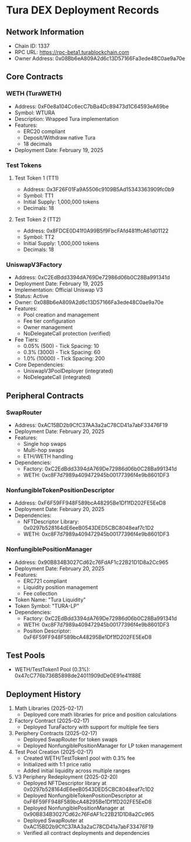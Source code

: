 # Tura DEX Deployment Records

## Network Information
- Chain ID: 1337
- RPC URL: https://rpc-beta1.turablockchain.com
- Owner Address: 0x08Bb6eA809A2d6c13D57166Fa3ede48C0ae9a70e

## Core Contracts

### WETH (TuraWETH)
- Address: 0xF0e8a104Cc6ecC7bBa4Dc89473d1C64593eA69be
- Symbol: WTURA
- Description: Wrapped Tura implementation
- Features:
  * ERC20 compliant
  * Deposit/Withdraw native Tura
  * 18 decimals
- Deployment Date: February 19, 2025

### Test Tokens
1. Test Token 1 (TT1)
   - Address: 0x3F26F01Fa9A5506c9109B5Ad15343363909fc0b9
   - Symbol: TT1
   - Initial Supply: 1,000,000 tokens
   - Decimals: 18

2. Test Token 2 (TT2)
   - Address: 0x8FDCE0D41f0A99B5f9FbcFAfd481ffcA61d01122
   - Symbol: TT2
   - Initial Supply: 1,000,000 tokens
   - Decimals: 18

### UniswapV3Factory
- Address: 0xC2EdBdd3394dA769De72986d06b0C28Ba991341d
- Deployment Date: February 19, 2025
- Implementation: Official Uniswap V3
- Status: Active
- Owner: 0x08Bb6eA809A2d6c13D57166Fa3ede48C0ae9a70e
- Features:
  * Pool creation and management
  * Fee tier configuration
  * Owner management
  * NoDelegateCall protection (verified)
- Fee Tiers:
  * 0.05% (500) - Tick Spacing: 10
  * 0.3% (3000) - Tick Spacing: 60
  * 1.0% (10000) - Tick Spacing: 200
- Core Dependencies:
  * UniswapV3PoolDeployer (integrated)
  * NoDelegateCall (integrated)

## Peripheral Contracts

### SwapRouter
- Address: 0xAC15BD2b9CfC37AA3a2aC78CD41a7abF33476F19
- Deployment Date: February 20, 2025
- Features:
  * Single hop swaps
  * Multi-hop swaps
  * ETH/WETH handling
- Dependencies:
  * Factory: 0xC2EdBdd3394dA769De72986d06b0C28Ba991341d
  * WETH: 0xc8F7d7989a409472945b00177396f4e9b8601DF3

### NonfungibleTokenPositionDescriptor
- Address: 0xF6F59FF948F589bcA48295Be1Df1fD202FE5EeD8
- Deployment Date: February 20, 2025
- Dependencies:
  * NFTDescriptor Library: 0x0297b528164dE6eeB0543DED5CBC8048eaf7c1D2
  * WETH: 0xc8F7d7989a409472945b00177396f4e9b8601DF3

### NonfungiblePositionManager
- Address: 0x90B834B3027Cd62c76FdAF1c22B21D1D8a2Cc965
- Deployment Date: February 20, 2025
- Features:
  * ERC721 compliant
  * Liquidity position management
  * Fee collection
- Token Name: "Tura Liquidity"
- Token Symbol: "TURA-LP"
- Dependencies:
  * Factory: 0xC2EdBdd3394dA769De72986d06b0C28Ba991341d
  * WETH: 0xc8F7d7989a409472945b00177396f4e9b8601DF3
  * Position Descriptor: 0xF6F59FF948F589bcA48295Be1Df1fD202FE5EeD8

## Test Pools
- WETH/TestToken1 Pool (0.3%): 0x47cC776b736B5898de24011909dDe0E91e41f88E

## Deployment History
1. Math Libraries (2025-02-17)
   - Deployed core math libraries for price and position calculations
2. Factory Contract (2025-02-17)
   - Deployed TuraFactory with support for multiple fee tiers
3. Periphery Contracts (2025-02-17)
   - Deployed SwapRouter for token swaps
   - Deployed NonfungiblePositionManager for LP token management
4. Test Pool Creation (2025-02-17)
   - Created WETH/TestToken1 pool with 0.3% fee
   - Initialized with 1:1 price ratio
   - Added initial liquidity across multiple ranges
5. V3 Periphery Redeployment (2025-02-20)
   - Deployed NFTDescriptor library at 0x0297b528164dE6eeB0543DED5CBC8048eaf7c1D2
   - Deployed NonfungibleTokenPositionDescriptor at 0xF6F59FF948F589bcA48295Be1Df1fD202FE5EeD8
   - Deployed NonfungiblePositionManager at 0x90B834B3027Cd62c76FdAF1c22B21D1D8a2Cc965
   - Deployed SwapRouter at 0xAC15BD2b9CfC37AA3a2aC78CD41a7abF33476F19
   - Verified all contract deployments and dependencies
